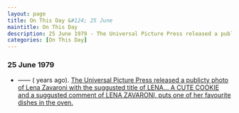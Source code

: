 ```yaml
---
layout: page
title: On This Day &#124; 25 June
maintitle: On This Day
description: 25 June 1979 - The Universal Picture Press released a publicty photo of Lena Zavaroni with the suggusted title of LENA... A CUTE COOKIE and a suggusted comment of LENA ZAVARONI, puts one of her favourite dishes in the oven.
categories: [On This Day]
---
```


### 25 June 1979
* —— (<span id="age1"></span> years ago). [The Universal Picture Press released a publicty photo of Lena Zavaroni with the suggusted title of LENA... A CUTE COOKIE and a suggusted comment of LENA ZAVARONI, puts one of her favourite dishes in the oven.](/publicity/1979/06/25/lena-a-cute-cookie.html)

<!-- Script for calculating number of years ago -->
<script>
var dob = '19790625';
var year = Number(dob.substr(0, 4));
var month = Number(dob.substr(4, 2)) - 1;
var day = Number(dob.substr(6, 2));
var today = new Date();
var age1 = today.getFullYear() - year;
if (today.getMonth() < month || (today.getMonth() == month && today.getDate() < day)) {
age1--;
}
document.getElementById("age1").innerHTML=age1;
</script>

